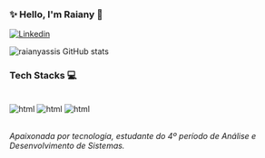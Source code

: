 ### ✨ Hello, I'm Raiany 🙂

[![Linkedin](https://img.shields.io/badge/LinkedIn-0077B5?style=for-the-badge&logo=linkedin&logoColor=white)](https://www.linkedin.com/in/raiany-a-oliveira00/)

![raianyassis GitHub stats](https://github-readme-stats.vercel.app/api?username=raianyassis&show_icons=true&theme=synthwave)

### Tech Stacks 💻

<div style="display: inline_block"><br/>
    <img align="center" alt="html" src=https://img.shields.io/badge/HTML-239120?style=for-the-badge&logo=html5&logoColor=white/>
    <img align="center" alt="html" src=https://img.shields.io/badge/CSS-239120?&style=for-the-badge&logo=css3&logoColor=white/>
    <img align="center" alt="html" src=https://img.shields.io/badge/Java-ED8B00?style=for-the-badge&logo=java&logoColor=white/>
    </div><br/>

*Apaixonada por tecnologia, estudante do 4º período de Análise e Desenvolvimento de Sistemas.*


    

